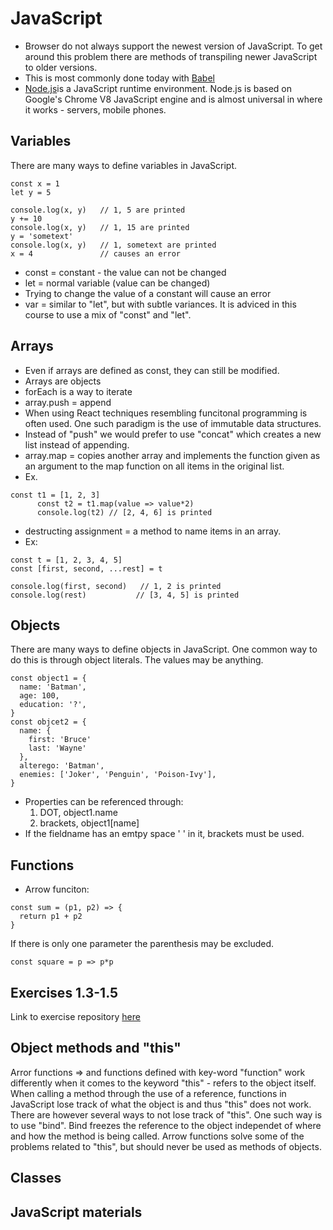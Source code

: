 # JavaScript
- Browser do not always support the newest version of JavaScript. To get around this problem there are methods of transpiling newer JavaScript to older versions.
- This is most commonly done today with [Babel](https://babeljs.io/)
- [Node.js](https://nodejs.org/en)is a JavaScript runtime environment. Node.js is based on Google's Chrome V8 JavaScript engine and is almost universal in where it works - servers, mobile phones.
  
## Variables
There are many ways to define variables in JavaScript.
```
const x = 1
let y = 5

console.log(x, y)   // 1, 5 are printed
y += 10
console.log(x, y)   // 1, 15 are printed
y = 'sometext'
console.log(x, y)   // 1, sometext are printed
x = 4               // causes an error
```

- const = constant - the value can not be changed
- let = normal variable (value can be changed)
- Trying to change the value of a constant will cause an error
- var = similar to "let", but with subtle variances. It is adviced in this course to use a mix of "const" and "let".

## Arrays
- Even if arrays are defined as const, they can still be modified.
- Arrays are objects
- forEach is a way to iterate
- array.push = append
- When using React techniques resembling funcitonal programming is often used. One such paradigm is the use of immutable data structures.
- Instead of "push" we would prefer to use "concat" which creates a new list instead of appending.
- array.map = copies another array and implements the function given as an argument to the map function on all items in the original list.
- Ex.
```
const t1 = [1, 2, 3]
      const t2 = t1.map(value => value*2)
      console.log(t2) // [2, 4, 6] is printed
```

- destructing assignment = a method to name items in an array.
- Ex:
```
const t = [1, 2, 3, 4, 5]
const [first, second, ...rest] = t

console.log(first, second)   // 1, 2 is printed
console.log(rest)           // [3, 4, 5] is printed
```

## Objects
There are many ways to define objects in JavaScript. One common way to do this is through object literals. The values may be anything.
```
const object1 = {
  name: 'Batman',
  age: 100,
  education: '?',
}
const objcet2 = {
  name: {
    first: 'Bruce'
    last: 'Wayne'
  },
  alterego: 'Batman',
  enemies: ['Joker', 'Penguin', 'Poison-Ivy'],
}
```
- Properties can be referenced through:
  1. DOT, object1.name
  2. brackets, object1[name]
- If the fieldname has an emtpy space ' ' in it, brackets must be used.

## Functions
- Arrow funciton:
```
const sum = (p1, p2) => {
  return p1 + p2
}
```
If there is only one parameter the parenthesis may be excluded.
```
const square = p => p*p
```

## Exercises 1.3-1.5

Link to exercise repository [here](https://github.com/Catrovitch/Full-Stack-Open-Exercises/tree/main/part1/course_information)

## Object methods and "this"
Arror functions => and functions defined with key-word "function" work differently when it comes to the keyword "this" - refers to the object itself. 
When calling a method through the use of a reference, functions in JavaScript lose track of what the object is and thus "this" does not work. 
There are however several ways to not lose track of "this". One such way is to use "bind". Bind freezes the reference to the object independet of where and how the method is being called. 
Arrow functions solve some of the problems related to "this", but should never be used as methods of objects.


## Classes

## JavaScript materials
